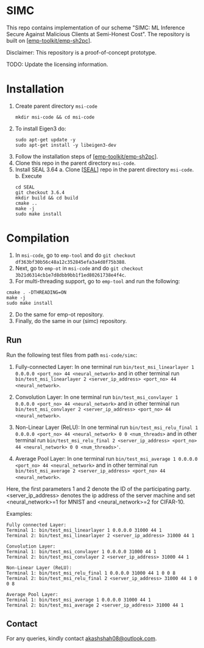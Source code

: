 # SIMC
This repo contains implementation of our scheme "SIMC: ML Inference Secure Against Malicious Clients at Semi-Honest Cost". The repository is built on \[[emp-toolkit/emp-sh2pc](https://github.com/emp-toolkit/emp-sh2pc)\].    

Disclaimer: This repository is a proof-of-concept prototype. 

TODO: Update the licensing information.

# Installation
1. Create parent directory `msi-code`
   ```
   mkdir msi-code && cd msi-code
   ```
2. To install Eigen3 do:
   ```
   sudo apt-get update -y
   sudo apt-get install -y libeigen3-dev
   ```
3. Follow the installation steps of \[[emp-toolkit/emp-sh2pc](https://github.com/emp-toolkit/emp-sh2pc)\].
4. Clone this repo in the parent directory `msi-code`.
5. Install SEAL 3.64 
   a. Clone \[[SEAL](https://github.com/microsoft/SEAL.git)\] repo in the parent directory `msi-code`.
   b. Execute 
   ```
   cd SEAL
   git checkout 3.6.4
   mkdir build && cd build
   cmake ..
   make -j
   sudo make install
   ```

# Compilation
1. In `msi-code`, go to `emp-tool` and do `git checkout df363bf30b56c48a12c352845efa3a4d8f75b388`.
2. Next, go to `emp-ot` in `msi-code` and do `git checkout 3b21d6314cb1e7d8dbb9bb1f1ed80261738e4f4c`.
3. For multi-threading support, go to `emp-tool` and run the following:
```
cmake . -DTHREADING=ON
make -j
sudo make install
```
2. Do the same for emp-ot repository.
3. Finally, do the same in our (simc) repository.

## Run
Run the following test files from path `msi-code/simc`:
1. Fully-connected Layer: In one terminal run `bin/test_msi_linearlayer 1 0.0.0.0 <port_no> 44 <neural_network>` and in other terminal run `bin/test_msi_linearlayer 2 <server_ip_address> <port_no> 44 <neural_network>`. 

2. Convolution Layer: In one terminal run `bin/test_msi_convlayer 1 0.0.0.0 <port_no> 44 <neural_network>` and in other terminal run `bin/test_msi_convlayer 2 <server_ip_address> <port_no> 44 <neural_network>`.

3. Non-Linear Layer (ReLU): In one terminal run `bin/test_msi_relu_final 1 0.0.0.0 <port_no> 44 <neural_network> 0 0 <num_threads>` and in other terminal run `bin/test_msi_relu_final 2 <server_ip_address> <port_no> 44 <neural_network> 0 0 <num_threads>'`.

4. Average Pool Layer: In one terminal run `bin/test_msi_average 1 0.0.0.0 <port_no> 44 <neural_network>` and in other terminal run `bin/test_msi_average 2 <server_ip_address> <port_no> 44 <neural_network>`.

Here, the first parameters 1 and 2 denote the ID of the participating party. <server_ip_address> denotes the ip address of the server machine and set <neural_network>=1 for MNIST and <neural_network>=2 for CIFAR-10.

Examples:
```
Fully connected Layer:
Terminal 1: bin/test_msi_linearlayer 1 0.0.0.0 31000 44 1
Terminal 2: bin/test_msi_linearlayer 2 <server_ip_address> 31000 44 1

Convolution Layer:
Terminal 1: bin/test_msi_convlayer 1 0.0.0.0 31000 44 1
Terminal 2: bin/test_msi_convlayer 2 <server_ip_address> 31000 44 1

Non-Linear Layer (ReLU):
Terminal 1: bin/test_msi_relu_final 1 0.0.0.0 31000 44 1 0 0 8
Terminal 2: bin/test_msi_relu_final 2 <server_ip_address> 31000 44 1 0 0 8

Average Pool Layer:
Terminal 1: bin/test_msi_average 1 0.0.0.0 31000 44 1
Terminal 2: bin/test_msi_average 2 <server_ip_address> 31000 44 1
```

## Contact
For any queries, kindly contact akashshah08@outlook.com.
